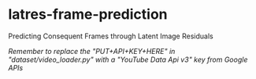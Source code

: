 # latres-frame-prediction
Predicting Consequent Frames through Latent Image Residuals

*Remember to replace the "PUT+API+KEY+HERE" in "dataset/video_loader.py" with a "YouTube Data Api v3" key from Google APIs*
